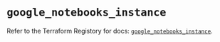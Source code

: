 # `google_notebooks_instance`

Refer to the Terraform Registory for docs: [`google_notebooks_instance`](https://registry.terraform.io/providers/hashicorp/google-beta/4.67.0/docs/resources/google_notebooks_instance).
